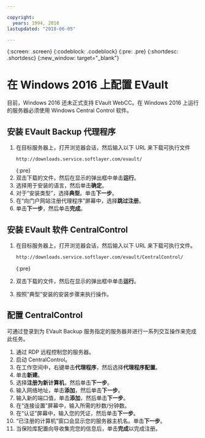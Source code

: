 ```yaml
---

copyright:
  years: 1994, 2018
lastupdated: "2018-06-05"

---
```

{:screen: .screen}
{:codeblock: .codeblock}
{:pre: .pre}
{:shortdesc: .shortdesc}
{:new_window: target="_blank"}

# 在 Windows 2016 上配置 EVault

目前，Windows 2016 还未正式支持 EVault WebCC。在 Windows 2016 上运行的服务器必须使用 Windows Central Control 软件。

## 安装 EVault Backup 代理程序

1. 在目标服务器上，打开浏览器会话，然后输入以下 URL 来下载可执行文件
   ```
   http://downloads.service.softlayer.com/evault/
   ```
   {:pre}
2. 双击下载的文件，然后在显示的弹出框中单击**运行**。
3. 选择用于安装的语言，然后单击**确定**。
4. 对于“安装类型”，选择**典型**。单击**下一步**。
5. 在“向门户网站注册代理程序”屏幕中，选择**跳过注册**。 
6. 单击**下一步**，然后单击**完成**。

## 安装 EVault 软件 CentralControl

1. 在目标服务器上，打开浏览器会话，然后输入以下 URL 来下载可执行文件。

   ```
   http://downloads.service.softlayer.com/evault/CentralControl/
   ```
   {:pre}

2. 双击下载的文件，然后在显示的弹出框中单击**运行**。
3. 按照“典型”安装的安装步骤来执行操作。

## 配置 CentralControl

可通过登录到为 EVault Backup 服务指定的服务器并进行一系列交互操作来完成此任务。

1. 通过 RDP 远程控制您的服务器。
2. 启动 CentralControl。
3. 在工作空间中，右键单击**代理程序**，然后选择**代理程序配置**。
4. 单击**新建**。
5. 选择**注册为新计算机**，然后单击**下一步**。
6. 输入网络地址，单击**添加**，然后单击**下一步**。
7. 输入新的端口值，单击**添加**，然后单击**下一步**。
8. 在“连接设置”屏幕中，输入所需的秒数/分钟数。 
9. 在“认证”屏幕中，输入您的凭证，然后单击**下一步**。
10. “已注册的计算机”窗口会显示您的服务器主机名。单击**下一步**。
11.	当保险库配置向导收集完您的信息后，单击**完成**以完成注册。


